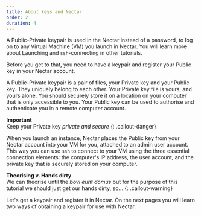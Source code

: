 ```yaml
---
title: About keys and Nectar
order: 2
duration: 4
---
```


A Public-Private keypair is used in the Nectar instead of a password, to log on to any Virtual Machine (VM) you launch in Nectar. You will learn more about Launching and `ssh`-connecting in other tutorials. 

Before you get to that, you need to have a keypair and register your Public key in your Nectar account. 

A Public-Private keypair is a pair of files, your Private key and your Public key. They uniquely belong to each other. Your Private key file is yours, and yours alone. You should securely store it on a location on your computer that is only accessible to you.  Your Public key can be used to authorise and authenticate you in a remote computer account. 

**Important**<br/>
Keep your Private key *private and secure*
{: .callout-danger}

When you launch an instance, Nectar places the Public key from your Nectar account into your VM for you, attached to an admin user account. This way you can use `ssh` to connect to your VM using the three essential connection elements: the computer's IP address, the user account, and the private key that is securely stored on your computer.

**Theorising v. Hands dirty**<br/>
We can theorise until the *bovi eunt domus* but for the purpose of this tutorial we should just get our hands dirty, so...
{: .callout-warning}

Let's get a keypair and register it in Nectar. On the next pages you will learn two ways of obtaining a keypair for use with Nectar.
